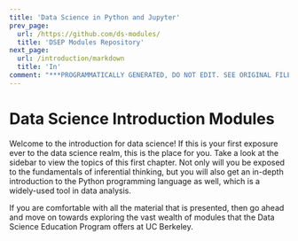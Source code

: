 ```yaml
---
title: 'Data Science in Python and Jupyter'
prev_page:
  url: /https://github.com/ds-modules/
  title: 'DSEP Modules Repository'
next_page:
  url: /introduction/markdown
  title: 'In'
comment: "***PROGRAMMATICALLY GENERATED, DO NOT EDIT. SEE ORIGINAL FILES IN /content***"
---
```

# Data Science Introduction Modules

Welcome to the introduction for data science! If this is your first exposure ever to the data science realm, this is the place for you. Take a look at the sidebar to view the topics of this first chapter. Not only will you be exposed to the fundamentals of inferential thinking, but you will also get an in-depth introduction to the Python programming language as well, which is a widely-used tool in data analysis.

If you are comfortable with all the material that is presented, then go ahead and move on towards exploring the vast wealth of modules that the Data Science Education Program offers at UC Berkeley.